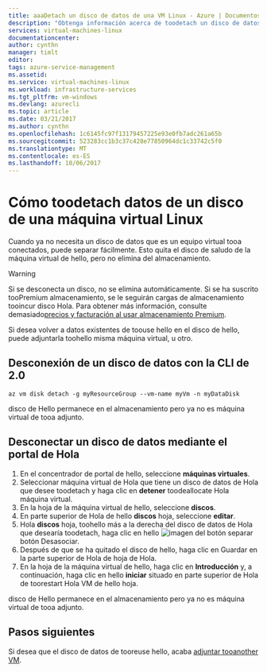 ```yaml
---
title: aaaDetach un disco de datos de una VM Linux - Azure | Documentos de Microsoft
description: "Obtenga información acerca de toodetach un disco de datos de una máquina virtual en Azure con CLI 2.0 o hello portal de Azure."
services: virtual-machines-linux
documentationcenter: 
author: cynthn
manager: timlt
editor: 
tags: azure-service-management
ms.assetid: 
ms.service: virtual-machines-linux
ms.workload: infrastructure-services
ms.tgt_pltfrm: vm-windows
ms.devlang: azurecli
ms.topic: article
ms.date: 03/21/2017
ms.author: cynthn
ms.openlocfilehash: 1c6145fc97f13179457225e93e0fb7adc261a65b
ms.sourcegitcommit: 523283cc1b3c37c428e77850964dc1c33742c5f0
ms.translationtype: MT
ms.contentlocale: es-ES
ms.lasthandoff: 10/06/2017
---
```

# <a name="how-toodetach-a-data-disk-from-a-linux-virtual-machine"></a>Cómo toodetach datos de un disco de una máquina virtual Linux

Cuando ya no necesita un disco de datos que es un equipo virtual tooa conectados, puede separar fácilmente. Esto quita el disco de saludo de la máquina virtual de hello, pero no elimina del almacenamiento. 

> [!WARNING]
> Si se desconecta un disco, no se elimina automáticamente. Si se ha suscrito tooPremium almacenamiento, se le seguirán cargas de almacenamiento tooincur disco Hola. Para obtener más información, consulte demasiado[precios y facturación al usar almacenamiento Premium](../../storage/common/storage-premium-storage.md#pricing-and-billing). 
> 
> 

Si desea volver a datos existentes de toouse hello en el disco de hello, puede adjuntarla toohello misma máquina virtual, u otro.  

## <a name="detach-a-data-disk-using-cli-20"></a>Desconexión de un disco de datos con la CLI de 2.0

```azurecli
az vm disk detach -g myResourceGroup --vm-name myVm -n myDataDisk
```

disco de Hello permanece en el almacenamiento pero ya no es máquina virtual de tooa adjunto.


## <a name="detach-a-data-disk-using-hello-portal"></a>Desconectar un disco de datos mediante el portal de Hola
1. En el concentrador de portal de hello, seleccione **máquinas virtuales**.
2. Seleccionar máquina virtual de Hola que tiene un disco de datos de Hola que desee toodetach y haga clic en **detener** toodeallocate Hola máquina virtual.
3. En la hoja de la máquina virtual de hello, seleccione **discos**.
4. En parte superior de Hola de hello **discos** hoja, seleccione **editar**.
5. Hola **discos** hoja, toohello más a la derecha del disco de datos de Hola que desearía toodetach, haga clic en hello ![imagen del botón separar](./media/detach-disk/detach.png) botón Desasociar.
5. Después de que se ha quitado el disco de hello, haga clic en Guardar en la parte superior de Hola de hoja de Hola.
6. En la hoja de la máquina virtual de hello, haga clic en **Introducción** y, a continuación, haga clic en hello **iniciar** situado en parte superior de Hola de toorestart Hola VM de hello hoja.

disco de Hello permanece en el almacenamiento pero ya no es máquina virtual de tooa adjunto.








## <a name="next-steps"></a>Pasos siguientes
Si desea que el disco de datos de tooreuse hello, acaba [adjuntar tooanother VM](add-disk.md?toc=%2fazure%2fvirtual-machines%2flinux%2ftoc.json).

